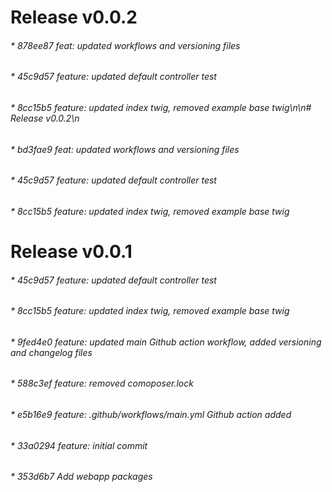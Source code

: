 

# Release v0.0.2

###### * 878ee87 feat: updated workflows and versioning files
###### * 45c9d57 feature: updated default controller test
###### * 8cc15b5 feature: updated index twig, removed example base twig\n\n# Release v0.0.2\n
###### * bd3fae9 feat: updated workflows and versioning files
###### * 45c9d57 feature: updated default controller test
###### * 8cc15b5 feature: updated index twig, removed example base twig

# Release v0.0.1

###### * 45c9d57 feature: updated default controller test
###### * 8cc15b5 feature: updated index twig, removed example base twig
###### * 9fed4e0 feature: updated main Github action workflow, added versioning and changelog files
###### * 588c3ef feature: removed comoposer.lock
###### * e5b16e9 feature: .github/workflows/main.yml Github action added
###### * 33a0294 feature: initial commit
###### * 353d6b7 Add webapp packages